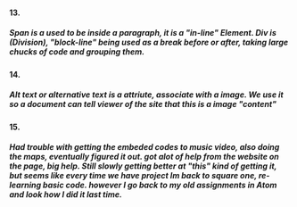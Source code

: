 <h4> 13. <h4> 
<h5> Span is a used to be inside a paragraph, it is a "in-line" Element. Div is (Division), "block-line" being used as a break before or after, taking large chucks of code and grouping them.  <h5> 
<h4> 14. <h4> 
 <h5> Alt text or alternative text is a attriute, associate with a image. We use it so a document can tell viewer of the site that this is a image "content" <h5> 
  <h4> 15. <h4> 
    <h5> Had trouble with getting the embeded codes to music video, also doing the maps, eventually figured it out. got alot of help from the website on the page, big help. Still slowly getting better at "this" kind of getting it, but seems like every time we have project Im back to square one, re- learning basic code. however I go back to my old assignments in Atom and look how I did it last time.  
